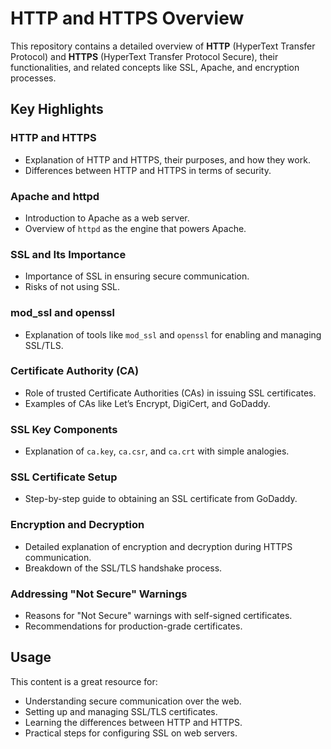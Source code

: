 # HTTP and HTTPS Overview

This repository contains a detailed overview of **HTTP** (HyperText Transfer Protocol) and **HTTPS** (HyperText Transfer Protocol Secure), their functionalities, and related concepts like SSL, Apache, and encryption processes.

## Key Highlights

### HTTP and HTTPS
- Explanation of HTTP and HTTPS, their purposes, and how they work.
- Differences between HTTP and HTTPS in terms of security.

### Apache and httpd
- Introduction to Apache as a web server.
- Overview of `httpd` as the engine that powers Apache.

### SSL and Its Importance
- Importance of SSL in ensuring secure communication.
- Risks of not using SSL.

### mod_ssl and openssl
- Explanation of tools like `mod_ssl` and `openssl` for enabling and managing SSL/TLS.

### Certificate Authority (CA)
- Role of trusted Certificate Authorities (CAs) in issuing SSL certificates.
- Examples of CAs like Let’s Encrypt, DigiCert, and GoDaddy.

### SSL Key Components
- Explanation of `ca.key`, `ca.csr`, and `ca.crt` with simple analogies.

### SSL Certificate Setup
- Step-by-step guide to obtaining an SSL certificate from GoDaddy.

### Encryption and Decryption
- Detailed explanation of encryption and decryption during HTTPS communication.
- Breakdown of the SSL/TLS handshake process.

### Addressing "Not Secure" Warnings
- Reasons for "Not Secure" warnings with self-signed certificates.
- Recommendations for production-grade certificates.

## Usage
This content is a great resource for:
- Understanding secure communication over the web.
- Setting up and managing SSL/TLS certificates.
- Learning the differences between HTTP and HTTPS.
- Practical steps for configuring SSL on web servers.